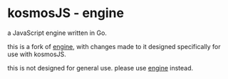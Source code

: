 # kosmosJS - engine

a JavaScript engine written in Go.

this is a fork of [engine](https://github.com/dop251/goja), with changes made to it designed specifically for use with kosmosJS.

this is not designed for general use. please use [engine](https://github.com/dop251/goja) instead.
